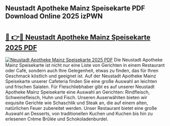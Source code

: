 ## Neustadt Apotheke Mainz Speisekarte PDF Download Online 2025 izPWN

# <h2><a href="http://gc9at6.nevu.top/?p=Neustadt+Apotheke+Mainz+Speisekarte">🔗 👉🔴 Neustadt Apotheke Mainz Speisekarte 2025 PDF</a></h2>

[![Neustadt Apotheke Mainz Speisekarte 2025 PDF](https://i.imgur.com/dBaPXMq.png)](http://gc9at6.nevu.top/?p=Neustadt+Apotheke+Mainz+Speisekarte)
Die Neustadt Apotheke Mainz Speisekarte ist nicht nur eine Liste von Gerichten in einem Restaurant oder Café, sondern auch Ihre Gelegenheit, etwas zu finden, das für Ihren Geschmack köstlich und geeignet ist. Auf der Neustadt Apotheke Mainz Speisekarte unserer Cafeteria finden Sie eine große Auswahl an leichten und frischen Salaten. Für Fleischliebhaber gibt es auf unserer Neustadt Apotheke Mainz Speisekarte eine Auswahl an Gerichten: Rindfleisch, Schweinefleisch, Huhn und Fisch. Unseren Auserwählten bieten wir exquisite Gerichte wie Schaschlik und Steak an, die auf einem alten, natürlichen Feuer zubereitet werden. Unser Restaurant bietet eine große Auswahl an Desserts, von traditionellen Kuchen und Kuchen bis hin zu erlesenen Crème Brûlée und Schokoladenburdel.
